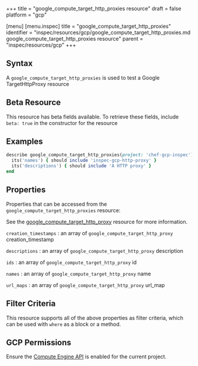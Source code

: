 +++
title = "google_compute_target_http_proxies resource"
draft = false
platform = "gcp"

[menu]
  [menu.inspec]
    title = "google_compute_target_http_proxies"
    identifier = "inspec/resources/gcp/google_compute_target_http_proxies.md google_compute_target_http_proxies resource"
    parent = "inspec/resources/gcp"
+++

## Syntax

A `google_compute_target_http_proxies` is used to test a Google TargetHttpProxy resource

## Beta Resource

This resource has beta fields available. To retrieve these fields, include `beta: true` in the constructor for the resource

## Examples

```ruby
describe google_compute_target_http_proxies(project: 'chef-gcp-inspec') do
  its('names') { should include 'inspec-gcp-http-proxy' }
  its('descriptions') { should include 'A HTTP proxy' }
end
```

## Properties

Properties that can be accessed from the `google_compute_target_http_proxies` resource:

See the [google_compute_target_http_proxy](/inspec/resources/google_compute_target_http_proxy/#properties) resource for more information.

`creation_timestamps`
: an array of `google_compute_target_http_proxy` creation_timestamp

`descriptions`
: an array of `google_compute_target_http_proxy` description

`ids`
: an array of `google_compute_target_http_proxy` id

`names`
: an array of `google_compute_target_http_proxy` name

`url_maps`
: an array of `google_compute_target_http_proxy` url_map

## Filter Criteria

This resource supports all of the above properties as filter criteria, which can be used
with `where` as a block or a method.

## GCP Permissions

Ensure the [Compute Engine API](https://console.cloud.google.com/apis/library/compute.googleapis.com/) is enabled for the current project.
